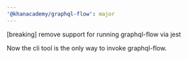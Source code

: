 ```yaml
---
'@khanacademy/graphql-flow': major
---
```


[breaking] remove support for running graphql-flow via jest

Now the cli tool is the only way to invoke graphql-flow.
